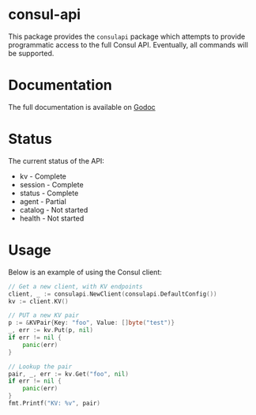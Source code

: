 consul-api
==========

This package provides the `consulapi` package which attempts to
provide programmatic access to the full Consul API. Eventually,
all commands will be supported.

Documentation
=============

The full documentation is available on [Godoc](http://godoc.org/github.com/armon/consul-api)

Status
======

The current status of the API:
* kv - Complete
* session - Complete
* status - Complete
* agent - Partial
* catalog - Not started
* health - Not started

Usage
=====

Below is an example of using the Consul client:

```go
// Get a new client, with KV endpoints
client, _ := consulapi.NewClient(consulapi.DefaultConfig())
kv := client.KV()

// PUT a new KV pair
p := &KVPair{Key: "foo", Value: []byte("test")}
_, err := kv.Put(p, nil)
if err != nil {
    panic(err)
}

// Lookup the pair
pair, _, err := kv.Get("foo", nil)
if err != nil {
    panic(err)
}
fmt.Printf("KV: %v", pair)

```

